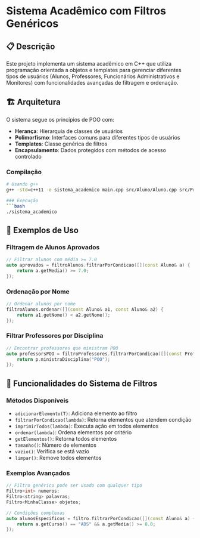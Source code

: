 # Sistema Acadêmico com Filtros Genéricos

## 📋 Descrição

Este projeto implementa um sistema acadêmico em C++ que utiliza programação orientada a objetos e templates para gerenciar diferentes tipos de usuários (Alunos, Professores, Funcionários Administrativos e Monitores) com funcionalidades avançadas de filtragem e ordenação.

## 🏗️ Arquitetura

O sistema segue os princípios de POO com:
- **Herança**: Hierarquia de classes de usuários
- **Polimorfismo**: Interfaces comuns para diferentes tipos de usuários
- **Templates**: Classe genérica de filtros
- **Encapsulamento**: Dados protegidos com métodos de acesso controlado

### Compilação
```bash
# Usando g++
g++ -std=c++11 -o sistema_academico main.cpp src/Aluno/Aluno.cpp src/Professor/Professor.cpp src/FuncionarioAdministrativo/FuncionarioAdministrativo.cpp src/Monitor/Monitor.cpp src/Usuarios/Usuario.cpp src/Usuarios/UsuarioAutenticavel.cpp

### Execução
```bash
./sistema_academico
```

## 📖 Exemplos de Uso

### Filtragem de Alunos Aprovados
```cpp
// Filtrar alunos com média >= 7.0
auto aprovados = filtroAlunos.filtrarPorCondicao([](const Aluno& a) {
    return a.getMedia() >= 7.0;
});
```

### Ordenação por Nome
```cpp
// Ordenar alunos por nome
filtroAlunos.ordenar([](const Aluno& a1, const Aluno& a2) {
    return a1.getNome() < a2.getNome();
});
```

### Filtrar Professores por Disciplina
```cpp
// Encontrar professores que ministram POO
auto professorsPOO = filtroProfessores.filtrarPorCondicao([](const Professor& p) {
    return p.ministraDisciplina("POO");
});
```

## 🔑 Funcionalidades do Sistema de Filtros

### Métodos Disponíveis
- `adicionarElemento(T)`: Adiciona elemento ao filtro
- `filtrarPorCondicao(lambda)`: Retorna elementos que atendem condição
- `imprimirTodos(lambda)`: Executa ação em todos elementos
- `ordenar(lambda)`: Ordena elementos por critério
- `getElementos()`: Retorna todos elementos
- `tamanho()`: Número de elementos
- `vazio()`: Verifica se está vazio
- `limpar()`: Remove todos elementos

### Exemplos Avançados
```cpp
// Filtro genérico pode ser usado com qualquer tipo
Filtro<int> numeros;
Filtro<string> palavras;
Filtro<MinhaClasse> objetos;

// Condições complexas
auto alunosEspecificos = filtro.filtrarPorCondicao([](const Aluno& a) {
    return a.getCurso() == "ADS" && a.getMedia() >= 8.0;
});
```